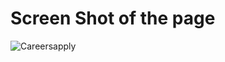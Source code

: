 # Screen Shot of the page


![Careersapply](https://github.com/AyushTiwari12/Nexus/assets/39717944/fd8bdeb0-5344-45ee-8382-816909ec0352)
